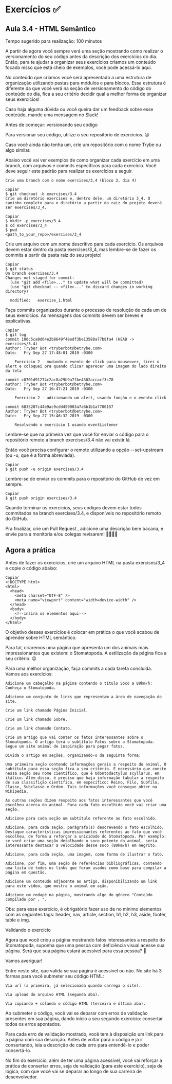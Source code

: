 # Exercícios :white_check_mark:

## Aula 3.4 - HTML Semântico
Tempo sugerido para realização: 100 minutos

A partir de agora você sempre verá uma seção mostrando como realizar o versionamento do seu código antes da descrição dos exercícios do dia. Então, para te ajudar a organizar seus exercícios criamos um conteúdo focado nisso que está cheio de exemplos, você pode acessá-lo aqui.

No conteúdo que criamos você será apresentado a uma estrutura de organização utilizando pastas para módulos e para blocos. Essa estrutura é diferente da que você verá na seção de versionamento do código do conteúdo do dia, fica a seu critério decidir qual a melhor forma de organizar seus exercícios!

Caso haja alguma dúvida ou você queira dar um feedback sobre esse conteúdo, mande uma mensagem no Slack!

Antes de começar: versionando seu código

Para versionar seu código, utilize o seu repositório de exercícios. 😉

Caso você ainda não tenha um, crie um repositório com o nome Trybe ou algo similar.

Abaixo você vai ver exemplos de como organizar cada exercício em uma branch, com arquivos e commits específicos para cada exercício. Você deve seguir este padrão para realizar os exercícios a seguir.

	Crie uma branch com o nome exercises/3.4 (bloco 3, dia 4)

	Copiar
	$ git checkout -b exercises/3.4
	Crie um diretório exercises e, dentro dele, um diretório 3_4. O caminho completo para o diretório a partir da raiz do projeto deverá ser exercises/3_4.

	Copiar
	$ mkdir -p exercises/3_4
	$ cd exercises/3_4
	$ pwd
	<path_to_your_repo>/exercises/3_4

Crie um arquivo com um nome descritivo para cada exercício. Os arquivos devem estar dentro da pasta exercises/3_4, mas lembre-se de fazer os commits a partir da pasta raiz do seu projeto!

	Copiar
	$ git status
	On branch exercises/3.4
	Changes not staged for commit:
	  (use "git add <file>..." to update what will be committed)
	  (use "git checkout -- <file>..." to discard changes in working directory)

	  modified:   exercise_1.html

Faça commits organizados durante o processo de resolução de cada um de seus exercícios. As mensagens dos commits devem ser breves e explicativas.

	Copiar
	$ git log
	commit 100c5ca0d64e2b8649f48edf3be13588a77b8fa4 (HEAD -> exercises/3.4)
	Author: Tryber Bot <tryberbot@betrybe.com>
	Date:   Fry Sep 27 17:48:01 2019 -0300

	    Exercicio 2 - mudando o evento de click para mouseover, tirei o alert e coloquei pra quando clicar aparecer uma imagem do lado direito da tela

	commit c0701d91274c2ac8a29b9a7fbe4302accacf3c78
	Author: Tryber Bot <tryberbot@betrybe.com>
	Date:   Fry Sep 27 16:47:21 2019 -0300

	    Exercicio 2 - adicionando um alert, usando função e o evento click

	commit 6835287c44e9ac9cdd459003a7a6b1b1a7700157
	Author: Tryber Bot <tryberbot@betrybe.com>
	Date:   Fry Sep 27 15:46:32 2019 -0300

	    Resolvendo o exercício 1 usando eventListener

Lembre-se que na primeira vez que você for enviar o código para o repositório remoto a branch exercises/3.4 não vai existir lá.

Então você precisa configurar o remote utilizando a opção --set-upstream (ou -u, que é a forma abreviada).

	Copiar
	$ git push -u origin exercises/3.4

Lembre-se de enviar os commits para o repositório do GitHub de vez em sempre.

	Copiar
	$ git push origin exercises/3.4

Quando terminar os exercícios, seus códigos devem estar todos commitados na branch exercises/3.4, e disponíveis no repositório remoto do GitHub.

Pra finalizar, crie um Pull Request , adicione uma descrição bem bacana, e envie para a monitoria e/ou colegas revisarem! 🤜🏼🤛🏼

## Agora a prática

Antes de fazer os exercícios, crie um arquivo HTML na pasta exercises/3_4 e copie o código abaixo:

	Copiar
	<!DOCTYPE html>
	<html>
	  <head>
	    <meta charset="UTF-8" />
	    <meta name="viewport" content="width=device-width" />
	  </head>
	  <body>
	    <!--insira os elementos aqui-->
	  </body>
	</html>

O objetivo desses exercícios é colocar em prática o que você acabou de aprender sobre HTML semântico.

Para tal, criaremos uma página que apresenta um dos animais mais impressionantes que existem: o Stomatopoda. A estilização da página fica a seu critério. 😉

Para uma melhor organização, faça commits a cada tarefa concluída. Vamos aos exercícios:

	Adicione um cabeçalho na página contendo o título Soco a 80km/h: Conheça o Stomatopoda.
	
	Adicione um conjunto de links que representam a área de navegação do site.
	
	Crie um link chamado Página Inicial.
	
	Crie um link chamado Sobre.

	Crie um link chamado Contato.
	
	Crie um artigo que vai conter os fatos interessantes sobre o Stomatopoda. O artigo terá o subtítulo Fatos sobre o Stomatopoda. Segue um site animal de inspiração para pegar fatos.

	Divida o artigo em seções, organizando-o da seguinte forma:

	Uma primeira seção contendo informações gerais a respeito do animal. O subtítulo para essa seção fica a seu critério. É necessário que conste nessa seção seu nome científico, que é Odontodactylus scyllarus, em itálico. Além disso, é preciso que haja informação tabular a respeito de sua classifição científica, em específico: Reino, Filo, Subfilo, Classe, Subclasse e Ordem. Tais informações você consegue obter na Wikipedia.

	As outras seções dizem respeito aos fatos interessantes que você escolheu acerca do animal. Para cada fato escolhido você vai criar uma seção.

	Adicione para cada seção um subtítulo referente ao fato escolhido.

	Adicione, para cada seção, parágrafo(s) descrevendo o fato escolhido. Destaque características impressionantes referentes ao fato que você escolheu, de forma a reforçar a unicidade do Stomatopoda. Por exemplo: se você criar uma seção detalhando o soco potente do animal, seria interessante destacar a velocidade desse soco (80km/h) em negrito.

	Adicione, para cada seção, uma imagem, como forma de ilustrar o fato.

	Adicione, por fim, uma seção de referências bibliográficas, contendo uma lista de todos os links que foram usados como base para compilar a página em questão.

	Adicione um conteúdo adjacente ao artigo, disponibilizando um link para este vídeo, que mostra o animal em ação.

	Adicione um rodapé na página, mostrando algo do gênero "Conteúdo compilado por , ".

Obs: para esse exercício, é obrigatório fazer uso de no mínimo elementos com as seguintes tags: header, nav, article, section, h1, h2, h3, aside, footer, table e img.

Validando o exercício

Agora que você criou a página mostrando fatos interessantes a respeito do Stomatopoda, suponha que uma pessoa com deficiência visual acesse sua página. Será que sua página estará acessível para essa pessoa? 🤔

Vamos averiguar!

Entre neste site, que valida se sua página é acessível ou não. No site há 3 formas para você submeter seu código HTML:

	Via url (a primeira, já selecionada quando carrega o site).

	Via upload do arquivo HTML (segunda aba).

	Via copiando + colando o código HTML (terceira e última aba).

Ao submeter o código, você vai se deparar com erros de validação presentes em sua página, dando início a seu segundo exercício: consertar todos os erros apontados.

Para cada erro de validação mostrado, você tem à disposição um link para a página com sua descrição. Antes de voltar para o código e já ir consertando, leia a descrição de cada erro para entendê-lo e poder consertá-lo.

No fim do exercício, além de ter uma página acessível, você vai reforçar a prática de consertar erros, seja de validação (para este exercício), seja de lógica, com que você vai se deparar ao longo de sua carreira de desenvolvedor.


